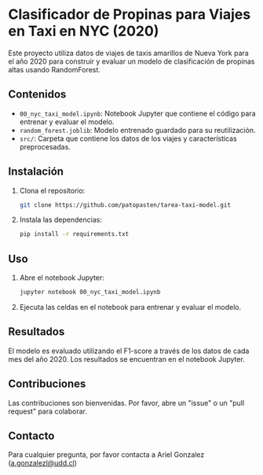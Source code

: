 # Clasificador de Propinas para Viajes en Taxi en NYC (2020)

Este proyecto utiliza datos de viajes de taxis amarillos de Nueva York para el año 2020 para construir y evaluar un modelo de clasificación de propinas altas usando RandomForest.

## Contenidos

- `00_nyc_taxi_model.ipynb`: Notebook Jupyter que contiene el código para entrenar y evaluar el modelo.
- `random_forest.joblib`: Modelo entrenado guardado para su reutilización.
- `src/`: Carpeta que contiene los datos de los viajes y características preprocesadas.

## Instalación

1. Clona el repositorio:

    ```bash
    git clone https://github.com/patopasten/tarea-taxi-model.git
    ```

3. Instala las dependencias:

    ```bash
    pip install -r requirements.txt
    ```

## Uso

1. Abre el notebook Jupyter:

    ```bash
    jupyter notebook 00_nyc_taxi_model.ipynb
    ```

2. Ejecuta las celdas en el notebook para entrenar y evaluar el modelo.

## Resultados

El modelo es evaluado utilizando el F1-score a través de los datos de cada mes del año 2020. Los resultados se encuentran en el notebook Jupyter.

## Contribuciones

Las contribuciones son bienvenidas. Por favor, abre un "issue" o un "pull request" para colaborar.


## Contacto

Para cualquier pregunta, por favor contacta a Ariel Gonzalez (a.gonzalezl@udd.cl)
